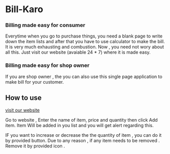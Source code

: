 # Bill-Karo

### Billing made easy for consumer

Everytime when you go to purchase things, you need a blank page to write down the item lists and
after that you have  to use calculator to make the bill. It is very much exhausting and combustion.
Now , you need not wory about all this. Just visit our website (avaiable 24 * 7) where it is made easy.



### Billing made easy for shop owner

If you are shop owner , the you can also use this single page application to make bill for your customer.


## How to use

[ visit our website ](http://billkaro.rf.gd)

Go to website , Enter the name of item, price and quantity then click Add item.
Item Will be added in you list and you will get alert regarding this.

IF you want to increase or decrease the the quantity of item , you can do it by provided button.
Due to any reason , if any item needs to be removed . Remove it by provided icon .